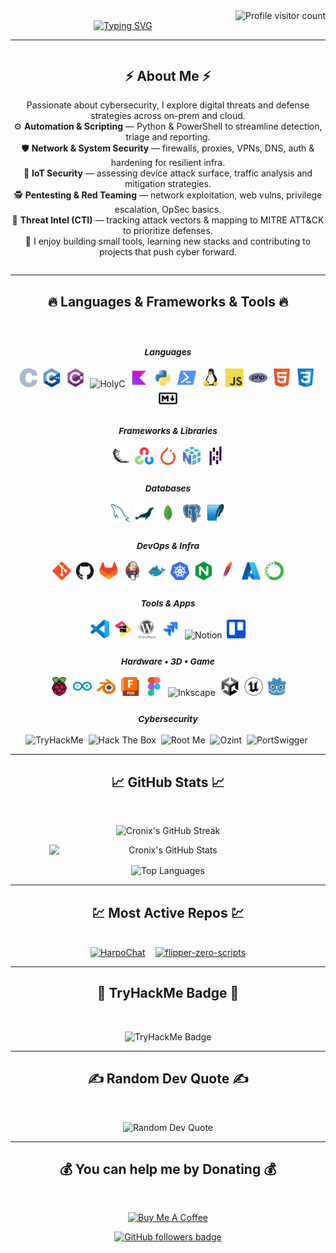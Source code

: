 <!-- Compteur visiteurs (coin supérieur droit) -->
<img align="right" src="https://visitor-badge.laobi.icu/badge?page_id=Cronix2/Cronix2" alt="Profile visitor count" />

<p align="center">
  <a href="https://git.io/typing-svg" align="center">
    <img src="https://readme-typing-svg.demolab.com?font=Fira+Code&pause=900&color=FF0000&center=true&vCenter=true&width=520&lines=Hello%20there%3B%20I%27m%20Cronix%20%F0%9F%91%8B%3BAnd%20I%27m%20Cybersecurity%20Enthusiast%F0%9F%94%92" alt="Typing SVG" align="center"/>
  </a>
</p>

<hr/>

<!-- ====== ABOUT ME : image à gauche / texte à droite, le tout centré et SANS TABLE ====== -->
<div align="center" style="display:flex;justify-content:center;align-items:center;gap:18px;flex-wrap:wrap;">
  <!--
  <img src="https://i.postimg.cc/8CDfk3Qg/4cbd1db9-1c6e-4706-827d-1c0fddb7ce16-converted.png" alt="hacker logo" height="75">
  -->
  <div>
    <h2 align="center">⚡ About Me ⚡</h2>
    <p align="center">
      Passionate about cybersecurity, I explore digital threats and defense strategies across on-prem and cloud.<br>
      ⚙️ <b>Automation & Scripting</b> — Python & PowerShell to streamline detection, triage and reporting.<br>
      🛡️ <b>Network & System Security</b> — firewalls, proxies, VPNs, DNS, auth & hardening for resilient infra.<br>
      📡 <b>IoT Security</b> — assessing device attack surface, traffic analysis and mitigation strategies.<br>
      🕵️ <b>Pentesting & Red Teaming</b> — network exploitation, web vulns, privilege escalation, OpSec basics.<br>
      🧠 <b>Threat Intel (CTI)</b> — tracking attack vectors & mapping to MITRE ATT&CK to prioritize defenses.<br>
      🚀 I enjoy building small tools, learning new stacks and contributing to projects that push cyber forward.
    </p>
  </div>
</div>

<hr/>

<h2 align="center">🔥 Languages & Frameworks & Tools 🔥</h2>
<br>

<!-- Astuce : pour un rendu offline parfait, copie ces SVGs dans /images et remplace les URLs par /images/xxx.svg -->

<!-- ===== Sous-titre : Languages ===== -->
<h3 align="center"><small><em><b>Languages</b></em></small></h3>
<p align="center">
  <img title="C" height="30" src="https://raw.githubusercontent.com/devicons/devicon/master/icons/c/c-original.svg" />&nbsp;
  <img title="C++" height="30" src="https://raw.githubusercontent.com/devicons/devicon/master/icons/cplusplus/cplusplus-original.svg" />&nbsp;
  <img title="C#" height="30" src="https://raw.githubusercontent.com/devicons/devicon/master/icons/csharp/csharp-original.svg" />&nbsp;
  <img title="HolyC" height="30" src="https://upload.wikimedia.org/wikipedia/commons/3/33/HolyC_Logo.svg"/>&nbsp;
  <img title="Kotlin" height="30" src="https://raw.githubusercontent.com/devicons/devicon/master/icons/kotlin/kotlin-original.svg"/>&nbsp;
  <img title="Python" height="30" src="https://raw.githubusercontent.com/devicons/devicon/master/icons/python/python-original.svg" />&nbsp;
  <img title="PowerShell" height="30" src="https://raw.githubusercontent.com/devicons/devicon/master/icons/powershell/powershell-original.svg" />&nbsp;
  <img title="Bash / Linux" height="30" src="https://raw.githubusercontent.com/devicons/devicon/master/icons/linux/linux-original.svg" />&nbsp;
  <img title="JavaScript" height="30" src="https://raw.githubusercontent.com/devicons/devicon/master/icons/javascript/javascript-original.svg" />&nbsp;
  <img title="PHP" height="30" src="https://raw.githubusercontent.com/devicons/devicon/master/icons/php/php-original.svg" />&nbsp;
  <img title="HTML5" height="30" src="https://raw.githubusercontent.com/devicons/devicon/master/icons/html5/html5-original.svg" />&nbsp;
  <img title="CSS3" height="30" src="https://raw.githubusercontent.com/devicons/devicon/master/icons/css3/css3-original.svg" />&nbsp;
  <img title="Markdown" height="30" src="https://raw.githubusercontent.com/devicons/devicon/master/icons/markdown/markdown-original.svg" />
</p>


<!-- ===== Sous-titre : Frameworks & Libraries ===== -->
<h3 align="center"><small><em><b>Frameworks & Libraries</b></em></small></h3>
<p align="center">
  <img title="Flask" height="30" src="https://raw.githubusercontent.com/devicons/devicon/master/icons/flask/flask-original.svg" />&nbsp;
  <img title="OpenCV" height="30" src="https://raw.githubusercontent.com/devicons/devicon/master/icons/opencv/opencv-original.svg" />&nbsp;
  <img title="PyTorch" height="30" src="https://raw.githubusercontent.com/devicons/devicon/master/icons/pytorch/pytorch-original.svg" />&nbsp;
  <img title="NumPy" height="30" src="https://raw.githubusercontent.com/devicons/devicon/master/icons/numpy/numpy-original.svg" />&nbsp;
  <img title="Pandas" height="30" src="https://raw.githubusercontent.com/devicons/devicon/master/icons/pandas/pandas-original.svg" />
</p>


<!-- ===== Sous-titre : Databases ===== -->
<h3 align="center"><small><em><b>Databases</b></em></small></h3>
<p align="center">
  <img title="MySQL" height="30" src="https://raw.githubusercontent.com/devicons/devicon/master/icons/mysql/mysql-original.svg" />&nbsp;
  <img title="MariaDB" height="30" src="https://raw.githubusercontent.com/devicons/devicon/master/icons/mariadb/mariadb-original.svg" />&nbsp;
  <img title="MongoDB" height="30" src="https://raw.githubusercontent.com/devicons/devicon/master/icons/mongodb/mongodb-original.svg" />&nbsp;
  <img title="PostgreSQL" height="30" src="https://raw.githubusercontent.com/devicons/devicon/master/icons/postgresql/postgresql-original.svg" />&nbsp;
  <img title="SQLite" height="30" src="https://raw.githubusercontent.com/devicons/devicon/master/icons/sqlite/sqlite-original.svg" />
</p>


<!-- ===== Sous-titre : DevOps & Infra ===== -->
<h3 align="center"><small><em><b>DevOps & Infra</b></em></small></h3>
<p align="center">
  <img title="Git" height="30" src="https://raw.githubusercontent.com/devicons/devicon/master/icons/git/git-original.svg" />&nbsp;
  <img title="GitHub" height="30" src="https://raw.githubusercontent.com/devicons/devicon/master/icons/github/github-original.svg" />&nbsp;
  <img title="GitLab" height="30" src="https://raw.githubusercontent.com/devicons/devicon/master/icons/gitlab/gitlab-original.svg" />&nbsp;
  <img title="Jenkins" height="30" src="https://raw.githubusercontent.com/devicons/devicon/master/icons/jenkins/jenkins-original.svg" />&nbsp;
  <img title="Docker" height="30" src="https://raw.githubusercontent.com/devicons/devicon/master/icons/docker/docker-original.svg" />&nbsp;
  <img title="Kubernetes" height="30" src="https://raw.githubusercontent.com/devicons/devicon/master/icons/kubernetes/kubernetes-plain.svg" />&nbsp;
  <img title="Nginx" height="30" src="https://raw.githubusercontent.com/devicons/devicon/master/icons/nginx/nginx-original.svg" />&nbsp;
  <img title="Apache" height="30" src="https://raw.githubusercontent.com/devicons/devicon/master/icons/apache/apache-original.svg" />&nbsp;
  <img title="Azure" height="30" src="https://raw.githubusercontent.com/devicons/devicon/master/icons/azure/azure-original.svg" />&nbsp;
  <img title="Anaconda" height="30" src="https://raw.githubusercontent.com/devicons/devicon/master/icons/anaconda/anaconda-original.svg" />
</p>


<!-- ===== Sous-titre : Tools & Apps ===== -->
<h3 align="center"><small><em><b>Tools & Apps</b></em></small></h3>
<p align="center">
  <img title="VS Code" height="30" src="https://raw.githubusercontent.com/devicons/devicon/master/icons/vscode/vscode-original.svg" />&nbsp;
  <img title="Jetbrains" height="30" src="https://raw.githubusercontent.com/devicons/devicon/master/icons/jetbrains/jetbrains-original.svg" />&nbsp;
  <img title="WordPress" height="30" src="https://raw.githubusercontent.com/devicons/devicon/master/icons/wordpress/wordpress-original.svg" />&nbsp;
  <img title="Jira" height="30" src="https://raw.githubusercontent.com/devicons/devicon/master/icons/jira/jira-original.svg" />&nbsp;
  <img title="Notion" height="30" src="https://raw.githubusercontent.com/simple-icons/simple-icons/develop/icons/notion.svg" />&nbsp;
  <img title="Trello" height="30" src="https://raw.githubusercontent.com/devicons/devicon/master/icons/trello/trello-plain.svg" />
</p>


<!-- ===== Sous-titre : Hardware • 3D • Game ===== -->
<h3 align="center"><small><em><b>Hardware • 3D • Game</b></em></small></h3>
<p align="center">
  <img title="Raspberry Pi" height="30" src="https://raw.githubusercontent.com/devicons/devicon/master/icons/raspberrypi/raspberrypi-original.svg" />&nbsp;
  <img title="Arduino" height="30" src="https://raw.githubusercontent.com/devicons/devicon/master/icons/arduino/arduino-original.svg" />&nbsp;
  <img title="Blender" height="30" src="https://raw.githubusercontent.com/devicons/devicon/master/icons/blender/blender-original.svg" />&nbsp;
  <img title="Fusion 360" height="30" src="https://raw.githubusercontent.com/devicons/devicon/master/icons/fusion/fusion-original.svg" />&nbsp;
  <img title="Figma" height="30" src="https://raw.githubusercontent.com/devicons/devicon/master/icons/figma/figma-original.svg" />&nbsp;
  <img title="Inkscape" height="30" src="https://raw.githubusercontent.com/simple-icons/simple-icons/develop/icons/inkscape.svg" />&nbsp;
  <img title="Unity" height="30" src="https://raw.githubusercontent.com/devicons/devicon/master/icons/unity/unity-original.svg" />&nbsp;
  <img title="Unreal Engine" height="30" src="https://raw.githubusercontent.com/devicons/devicon/master/icons/unrealengine/unrealengine-original.svg" />&nbsp;
  <img title="Godot" height="30" src="https://raw.githubusercontent.com/devicons/devicon/master/icons/godot/godot-original.svg" />
</p>

<!-- ===== Sous-titre : Cybersecurity ===== -->
<h3 align="center"><small><em><b>Cybersecurity</b></em></small></h3>
<p align="center">
  <img title="TryHackMe" height="30" src="https://javierolmedo.github.io/assets/images/tryhackme.png" />&nbsp;
  <img title="Hack The Box" height="30" src="https://www.svgrepo.com/show/331423/hack-the-box.svg" />&nbsp;
  <img title="Root Me" height="30" src="https://camo.githubusercontent.com/78e3d7a54b37974c5a01049ef92d792a9f0276a2397659e7fe5ba3cf6ac51b98/68747470733a2f2f70726f2e726f6f742d6d652e6f72672f737175656c65747465732f696d616765732f524d505f6c6f676f5f626c616e632e706e67" />&nbsp;
  <img title="Ozint" height="30" src="https://ozint.eu/assets/images/brand/ozint-picto-light.svg" />&nbsp;
  <img title="PortSwigger" height="30" src="https://avatars.githubusercontent.com/u/13749115?s=280&v=4" />&nbsp;

</p>

<hr/>

<h2 align="center">📈 GitHub Stats 📈</h2>
<br>
<p align="center">
  <img src="https://nirzak-streak-stats.vercel.app/?user=Cronix2&theme=dark&hide_border=false" alt="Cronix's GitHub Streak"/>
</p>

<!-- ====== STREAK & TOP LANGS en FLEX (côte à côte) + thème rouge + SANS BORDURE ====== -->
<div align="center" style="display:flex;justify-content:center;align-items:center;gap:16px;flex-wrap:wrap;">
  <img width="380" src="https://github-readme-stats.vercel.app/api?username=Cronix2&show_icons=true&include_all_commits=true&count_private=false&theme=dark&title_color=FF0000&icon_color=FF0000&text_color=c9cacc&bg_color=0d1117&hide_border=true" alt="Cronix's GitHub Stats" />
  <img
    alt="Top Languages"
    src="https://github-readme-stats.vercel.app/api/top-langs/?username=Cronix2&layout=compact&hide_border=true&title_color=FF0000&text_color=c9cacc&bg_color=0d1117" />
</div>

<hr/>

<h2 align="center">💹 Most Active Repos 💹</h2>
<br>

<!-- ====== REPOS en FLEX (côte à côte) SANS TABLE ====== -->
<div align="center" style="display:flex;justify-content:center;gap:16px;flex-wrap:wrap;">
  <a href="https://github.com/Cronix2/HarpoChat">
    <img width="340" src="https://github-readme-stats.vercel.app/api/pin/?username=Cronix2&repo=HarpoChat&title_color=ffffff&text_color=c9cacc&icon_color=FF0000&bg_color=1d1f21" alt="HarpoChat" />
  </a>
  <a href="https://github.com/Cronix2/flipper-zero-scripts">
    <img width="340" src="https://github-readme-stats.vercel.app/api/pin/?username=Cronix2&repo=flipper-zero-scripts&title_color=ffffff&text_color=c9cacc&icon_color=FF0000&bg_color=1d1f21" alt="flipper-zero-scripts" />
  </a>
</div>

<hr/>

<h2 align="center">🏅 TryHackMe Badge 🏅</h2>
<br>
<p align="center">
  <img src="https://tryhackme-badges.s3.amazonaws.com/Cronix3.png" alt="TryHackMe Badge" height="120">
</p>

<hr/>

<h2 align="center">✍️ Random Dev Quote ✍️</h2>
<br>
<p align="center">
  <img src="https://quotes-github-readme.vercel.app/api?type=vetical&theme=dark" alt="Random Dev Quote" />
</p>

<hr/>

<h2 align="center">💰 You can help me by Donating 💰</h2>
<br>
<p align="center">
  <a href="https://buymeacoffee.com/cronix">
    <img src="https://img.shields.io/badge/Buy%20Me%20a%20Coffee-ffdd00?style=for-the-badge&logo=buy-me-a-coffee&logoColor=black" alt="Buy Me A Coffee"/>
  </a>
</p>

<p align="center">
  <a href="https://www.github.com/Cronix2" target="_blank" rel="noreferrer"><img src="https://img.shields.io/github/followers/Cronix2?style=for-the-badge&color=282b2f&labelColor=0d1117&logo=github&logoColor=white" alt="GitHub followers badge" /></a>
</p>

<!-- Proudly crafted with ❤️ -->
